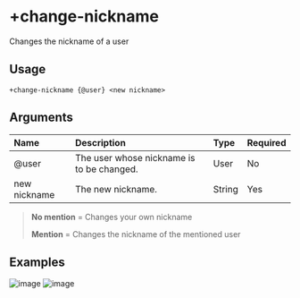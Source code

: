 # +change-nickname
Changes the nickname of a user

## Usage
```
+change-nickname {@user} <new nickname>
```

## Arguments
Name | Description | Type | Required
:-- | :-- | :-- | :--
@user | The user whose nickname is to be changed. | User | No
new nickname | The new nickname. | String | Yes

> **No mention** = Changes your own nickname
>
>  **Mention** = Changes the nickname of the mentioned user

## Examples
![image](https://tawk.link/60e18ecd649e0a0a5cca7167/kb/attachments/kFyoTDAFyG.jpg)
![image](https://tawk.link/60e18ecd649e0a0a5cca7167/kb/attachments/q-czuaHigW.jpg)
